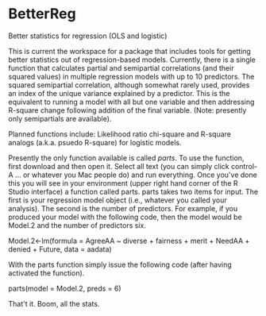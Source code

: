 # BetterReg
Better statistics for regression (OLS and logistic)

This is current the workspace for a package that includes tools for getting better statistics out of regression-based models. Currently, there is a single function that calculates partial and semipartial correlations (and their squared values) in multiple regression models with up to 10 predictors. The squared semipartial correlation, although somewhat rarely used, provides an index of the unique variance explained by a predictor. This is the equivalent to running a model with all but one variable and then addressing R-square change following addition of the final variable. (Note: presently only semipartials are available). 

Planned functions include: Likelihood ratio chi-square and R-square analogs (a.k.a. psuedo R-square) for logistic models. 

Presently the only function available is called *parts*. To use the function, first download and then open it. Select all text (you can simply click control-A ... or whatever you Mac people do) and run everything. Once you've done this you will see in your environment (upper right hand corner of the R Studio interface) a function called parts. parts takes two items for input. The first is your regression model object (i.e., whatever you called your analysis). The second is the number of predictors. For example, if you produced your model with the following code, then the model would be Model.2 and the number of predictors six. 

Model.2<-lm(formula = AgreeAA ~ diverse + fairness + merit + NeedAA + denied + Future, data = aadata)

With the parts function simply issue the following code (after having activated the function). 

parts(model = Model.2, preds = 6) 

That't it. Boom, all the stats. 
